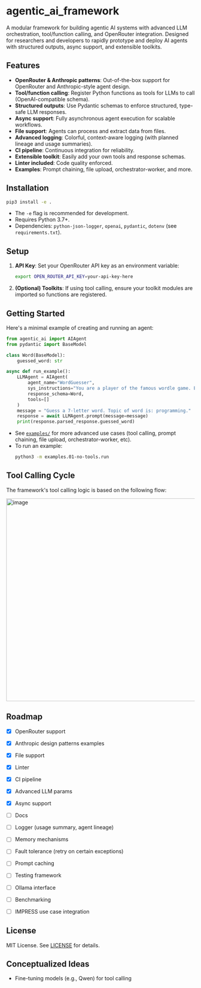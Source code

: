 # agentic_ai_framework

A modular framework for building agentic AI systems with advanced LLM orchestration, tool/function calling, and OpenRouter integration. Designed for researchers and developers to rapidly prototype and deploy AI agents with structured outputs, async support, and extensible toolkits.

## Features

- **OpenRouter & Anthropic patterns**: Out-of-the-box support for OpenRouter and Anthropic-style agent design.
- **Tool/function calling**: Register Python functions as tools for LLMs to call (OpenAI-compatible schema).
- **Structured outputs**: Use Pydantic schemas to enforce structured, type-safe LLM responses.
- **Async support**: Fully asynchronous agent execution for scalable workflows.
- **File support**: Agents can process and extract data from files.
- **Advanced logging**: Colorful, context-aware logging (with planned lineage and usage summaries).
- **CI pipeline**: Continuous integration for reliability.
- **Extensible toolkit**: Easily add your own tools and response schemas.
- **Linter included**: Code quality enforced.
- **Examples**: Prompt chaining, file upload, orchestrator-worker, and more.

## Installation

```bash
pip3 install -e .
```
- The `-e` flag is recommended for development.
- Requires Python 3.7+.
- Dependencies: `python-json-logger`, `openai`, `pydantic`, `dotenv` (see `requirements.txt`).

## Setup

1. **API Key**: Set your OpenRouter API key as an environment variable:
   ```bash
   export OPEN_ROUTER_API_KEY=your-api-key-here
   ```
2. **(Optional) Toolkits**: If using tool calling, ensure your toolkit modules are imported so functions are registered.

## Getting Started

Here's a minimal example of creating and running an agent:

```python
from agentic_ai import AIAgent
from pydantic import BaseModel

class Word(BaseModel):
    guessed_word: str

async def run_example():
    LLMAgent = AIAgent(
        agent_name="WordGuesser",
        sys_instructions="You are a player of the famous wordle game. Explain what you do at each step",
        response_schema=Word,
        tools=[]
    )
    message = "Guess a 7-letter word. Topic of word is: programming."
    response = await LLMAgent.prompt(message=message)
    print(response.parsed_response.guessed_word)
```

- See [`examples/`](examples/) for more advanced use cases (tool calling, prompt chaining, file upload, orchestrator-worker, etc).
- To run an example:
  ```bash
  python3 -m examples.01-no-tools.run
  ```

## Tool Calling Cycle

The framework's tool calling logic is based on the following flow:

<img width="776" height="541" alt="image" src="https://github.com/user-attachments/assets/7d9e9787-c43f-4c90-8f7f-857d2fa30dda" />

## Roadmap

- [x] OpenRouter support
- [x] Anthropic design patterns examples
- [x] File support
- [x] Linter
- [x] CI pipeline
- [x] Advanced LLM params
- [x] Async support
- [ ] Docs
- [ ] Logger (usage summary, agent lineage)
- [ ] Memory mechanisms
- [ ] Fault tolerance (retry on certain exceptions)
- [ ] Prompt caching
- [ ] Testing framework
- [ ] Ollama interface
- [ ] Benchmarking
- [ ] IMPRESS use case integration


## License

MIT License. See [LICENSE](LICENSE) for details.

## Conceptualized Ideas
- Fine-tuning models (e.g., Qwen) for tool calling

